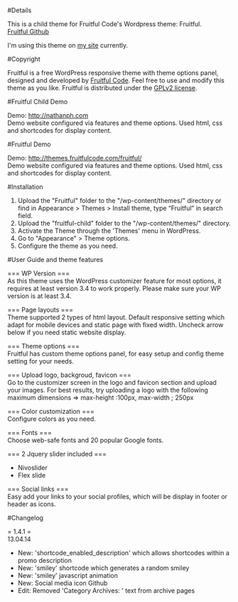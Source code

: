 #Details

This is a child theme for Fruitful Code's Wordpress theme: Fruitful.  
[Fruitful Github](https://github.com/Fruitfulcode/Fruitful)  

I'm using this theme on [my site](http://nathanph.com/) currently.

#Copyright

Fruitful is a free WordPress responsive theme with theme options panel, designed and developed by [Fruitful Code](http://fruitfulcode.com/).
Feel free to use and modify this theme as you like.
Fruitful is distributed under the [GPLv2 license](http://www.gnu.org/licenses/gpl-2.0.html).

#Fruitful Child Demo

Demo: http://nathanph.com  
Demo website configured via features and theme options. Used html, css and shortcodes for display content.

#Fruitful Demo

Demo: http://themes.fruitfulcode.com/fruitful/  
Demo website configured via features and theme options. Used html, css and shortcodes for display content.

#Installation

1. Upload the "Fruitful" folder to the "/wp-content/themes/" directory
or find in Appearance > Themes > Install theme, type “Fruitful” in search field.
2. Upload the "fruitful-child" folder to the "/wp-content/themes/" directory.
3. Activate the Theme through the 'Themes' menu in WordPress.
4. Go to "Appearance" > Theme options.
5. Configure the theme as you need.

#User Guide and theme features

=== WP Version ===  
As this theme uses the WordPress customizer feature for most options, it requires at least version 3.4 to work properly.
Please make sure your WP version is at least 3.4.

=== Page layouts ===  
Theme supported 2 types of html layout. Default responsive setting which adapt for mobile devices and static page with fixed width.
Uncheck arrow below if you need static website display.

=== Theme options ===  
Fruitful has custom theme options panel, for easy setup and config theme setting for your needs.

=== Upload logo, backgroud, favicon ===  
Go to the customizer screen in the logo and favicon section and upload your images.
For best results, try uploading a logo with the following maximum dimensions => max-height :100px, max-width ; 250px

=== Color customization ===   
Configure colors as you need.

=== Fonts ===  
Choose web-safe fonts and 20 popular Google fonts.

=== 2 Jquery slider included ===  
- Nivoslider
- Flex slide

=== Social links ===  
Easy add your links to your social profiles, which will be display in footer or header as icons.

#Changelog
 
= 1.4.1 =  
13.04.14

* New: 'shortcode_enabled_description' which allows shortcodes within a promo description
* New: 'smiley' shortcode which generates a random smiley
* New: 'smiley' javascript animation
* New: Social media icon Github
* Edit: Removed 'Category Archives: ' text from archive pages
